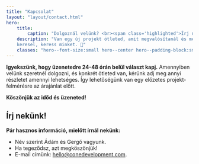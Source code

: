 ```yaml
---
title: "Kapcsolat"
layout: "layout/contact.html"
hero:
    title:
        caption: "Dolgoznál velünk? <br><span class='highlighted'>Írj nekünk!</span>"
    description: "Van egy új projekt ötleted, amit megvalósítanál és megbízható fejlesztőket
    keresel, keress minket. 👋"
    classes: "hero--font-size:small hero--center hero--padding-block:small"
---
```


**Igyekszünk, hogy üzenetedre 24-48 órán belül választ kapj.** Amennyiben velünk szeretnél dolgozni, és konkrét ötleted van, kérünk adj meg annyi részletet amennyi lehetséges. Így lehetőségünk van egy előzetes projekt-felmérésre az árajánlat előtt.

**Köszönjük az időd és üzeneted!**

## Írj nekünk!

**Pár hasznos információ, mielőtt írnál nekünk:**

- Név szerint Ádám és Gergő vagyunk.
- Ha tegeződsz, azt megköszönjük!
- E-mail címünk: [hello@conedevelopment.com](mailto:hello@conedevelopment.com).
